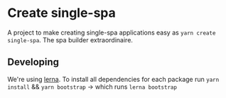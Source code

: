 # Create single-spa
A project to make creating single-spa applications easy as `yarn create single-spa`. The spa builder extraordinaire.

## Developing
We're using [lerna](https://lerna.js.org/). To install all dependencies for each package run `yarn install` && `yarn bootstrap` -> which runs `lerna bootstrap`

